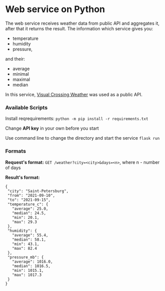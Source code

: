 # Web service on Python

The web service receives weather data from public API and aggregates it, after that it returns the result. The information which service gives you:
* temperature
* humidity
* pressure, 

and their:
- average
- minimal
- maximal
- median

In this service, [Visual Crossing Weather](https://rapidapi.com/visual-crossing-corporation-visual-crossing-corporation-default/api/visual-crossing-weather/) was used as a public API. 

### Available Scripts

Install reqrequirements:
```python -m pip install -r requirements.txt```

Change **API key** in your own before you start

Use command line to change the directory
and start the service ```flask run```

### Formats
**Request's format:**
``` GET /weather?city=<city>&days=<n> ```, where n - number of days 
                                 
**Result's format:**
```
{
 "city": "Saint-Petersburg",
 "from": "2021-09-10",
 "to": "2021-09-15",
 "temperature_c": {
   "average": 25.0,
   "median": 24.5,
   "min": 20.1,
   "max": 29.3
 },
 "humidity": {
   "average": 55.4,
   "median": 58.1,
   "min": 43.1,
   "max": 82.4
 },
 "pressure_mb": {
   "average": 1016.0,
   "median": 1016.5,
   "min": 1015.1,
   "max": 1017.3
 }
}
```


